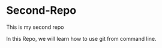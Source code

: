 # Second-Repo
This is my second repo

In this Repo, we will learn how to use git from command line.
